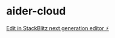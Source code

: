 # aider-cloud

[Edit in StackBlitz next generation editor ⚡️](https://stackblitz.com/~/github.com/tezui/aider-cloud)
